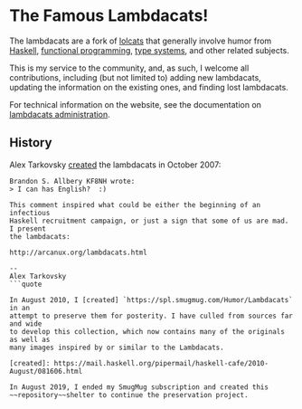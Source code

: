# The Famous Lambdacats!

The lambdacats are a fork of [lolcats] that generally involve humor from
[Haskell], [functional programming], [type systems], and other related subjects.

[lolcats]: https://en.wikipedia.org/wiki/Lolcat
[Haskell]: https://en.wikipedia.org/wiki/Haskell_(programming_language)
[functional programming]: https://en.wikipedia.org/wiki/Functional_programming
[type systems]: https://en.wikipedia.org/wiki/Type_system

This is my service to the community, and, as such, I welcome all contributions,
including (but not limited to) adding new lambdacats, updating the information
on the existing ones, and finding lost lambdacats.

For technical information on the website, see the documentation on [lambdacats
administration].

[lambdacats administration]: ./admin.md

## History

Alex Tarkovsky [created] the lambdacats in October 2007:

[created]: https://mail.haskell.org/pipermail/haskell-cafe/2007-October/032654.html

```quote
Brandon S. Allbery KF8NH wrote:
> I can has English?  :)

This comment inspired what could be either the beginning of an infectious
Haskell recruitment campaign, or just a sign that some of us are mad. I present
the lambdacats:

http://arcanux.org/lambdacats.html

-- 
Alex Tarkovsky
```quote

In August 2010, I [created] `https://spl.smugmug.com/Humor/Lambdacats` in an
attempt to preserve them for posterity. I have culled from sources far and wide
to develop this collection, which now contains many of the originals as well as
many images inspired by or similar to the Lambdacats.

[created]: https://mail.haskell.org/pipermail/haskell-cafe/2010-August/081606.html

In August 2019, I ended my SmugMug subscription and created this
~~repository~~shelter to continue the preservation project.
